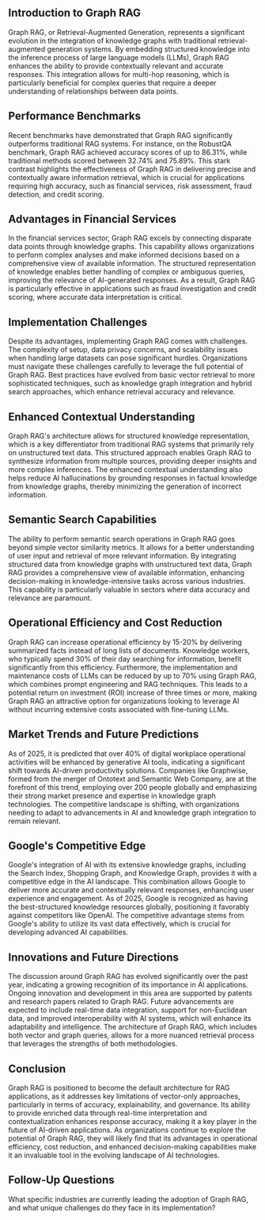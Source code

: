 ## Introduction to Graph RAG
Graph RAG, or Retrieval-Augmented Generation, represents a significant evolution in the integration of knowledge graphs with traditional retrieval-augmented generation systems. By embedding structured knowledge into the inference process of large language models (LLMs), Graph RAG enhances the ability to provide contextually relevant and accurate responses. This integration allows for multi-hop reasoning, which is particularly beneficial for complex queries that require a deeper understanding of relationships between data points.

## Performance Benchmarks
Recent benchmarks have demonstrated that Graph RAG significantly outperforms traditional RAG systems. For instance, on the RobustQA benchmark, Graph RAG achieved accuracy scores of up to 86.31%, while traditional methods scored between 32.74% and 75.89%. This stark contrast highlights the effectiveness of Graph RAG in delivering precise and contextually aware information retrieval, which is crucial for applications requiring high accuracy, such as financial services, risk assessment, fraud detection, and credit scoring.

## Advantages in Financial Services
In the financial services sector, Graph RAG excels by connecting disparate data points through knowledge graphs. This capability allows organizations to perform complex analyses and make informed decisions based on a comprehensive view of available information. The structured representation of knowledge enables better handling of complex or ambiguous queries, improving the relevance of AI-generated responses. As a result, Graph RAG is particularly effective in applications such as fraud investigation and credit scoring, where accurate data interpretation is critical.

## Implementation Challenges
Despite its advantages, implementing Graph RAG comes with challenges. The complexity of setup, data privacy concerns, and scalability issues when handling large datasets can pose significant hurdles. Organizations must navigate these challenges carefully to leverage the full potential of Graph RAG. Best practices have evolved from basic vector retrieval to more sophisticated techniques, such as knowledge graph integration and hybrid search approaches, which enhance retrieval accuracy and relevance.

## Enhanced Contextual Understanding
Graph RAG's architecture allows for structured knowledge representation, which is a key differentiator from traditional RAG systems that primarily rely on unstructured text data. This structured approach enables Graph RAG to synthesize information from multiple sources, providing deeper insights and more complex inferences. The enhanced contextual understanding also helps reduce AI hallucinations by grounding responses in factual knowledge from knowledge graphs, thereby minimizing the generation of incorrect information.

## Semantic Search Capabilities
The ability to perform semantic search operations in Graph RAG goes beyond simple vector similarity metrics. It allows for a better understanding of user input and retrieval of more relevant information. By integrating structured data from knowledge graphs with unstructured text data, Graph RAG provides a comprehensive view of available information, enhancing decision-making in knowledge-intensive tasks across various industries. This capability is particularly valuable in sectors where data accuracy and relevance are paramount.

## Operational Efficiency and Cost Reduction
Graph RAG can increase operational efficiency by 15-20% by delivering summarized facts instead of long lists of documents. Knowledge workers, who typically spend 30% of their day searching for information, benefit significantly from this efficiency. Furthermore, the implementation and maintenance costs of LLMs can be reduced by up to 70% using Graph RAG, which combines prompt engineering and RAG techniques. This leads to a potential return on investment (ROI) increase of three times or more, making Graph RAG an attractive option for organizations looking to leverage AI without incurring extensive costs associated with fine-tuning LLMs.

## Market Trends and Future Predictions
As of 2025, it is predicted that over 40% of digital workplace operational activities will be enhanced by generative AI tools, indicating a significant shift towards AI-driven productivity solutions. Companies like Graphwise, formed from the merger of Ontotext and Semantic Web Company, are at the forefront of this trend, employing over 200 people globally and emphasizing their strong market presence and expertise in knowledge graph technologies. The competitive landscape is shifting, with organizations needing to adapt to advancements in AI and knowledge graph integration to remain relevant.

## Google's Competitive Edge
Google's integration of AI with its extensive knowledge graphs, including the Search Index, Shopping Graph, and Knowledge Graph, provides it with a competitive edge in the AI landscape. This combination allows Google to deliver more accurate and contextually relevant responses, enhancing user experience and engagement. As of 2025, Google is recognized as having the best-structured knowledge resources globally, positioning it favorably against competitors like OpenAI. The competitive advantage stems from Google's ability to utilize its vast data effectively, which is crucial for developing advanced AI capabilities.

## Innovations and Future Directions
The discussion around Graph RAG has evolved significantly over the past year, indicating a growing recognition of its importance in AI applications. Ongoing innovation and development in this area are supported by patents and research papers related to Graph RAG. Future advancements are expected to include real-time data integration, support for non-Euclidean data, and improved interoperability with AI systems, which will enhance its adaptability and intelligence. The architecture of Graph RAG, which includes both vector and graph queries, allows for a more nuanced retrieval process that leverages the strengths of both methodologies.

## Conclusion
Graph RAG is positioned to become the default architecture for RAG applications, as it addresses key limitations of vector-only approaches, particularly in terms of accuracy, explainability, and governance. Its ability to provide enriched data through real-time interpretation and contextualization enhances response accuracy, making it a key player in the future of AI-driven applications. As organizations continue to explore the potential of Graph RAG, they will likely find that its advantages in operational efficiency, cost reduction, and enhanced decision-making capabilities make it an invaluable tool in the evolving landscape of AI technologies.

## Follow-Up Questions
What specific industries are currently leading the adoption of Graph RAG, and what unique challenges do they face in its implementation?